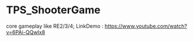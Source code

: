 # TPS_ShooterGame
core gameplay like RE2/3/4; 
LinkDemo : https://www.youtube.com/watch?v=6PAi-QQwIx8
